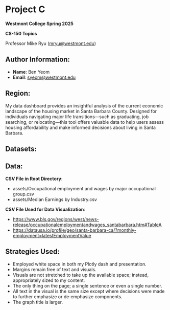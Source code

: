 # Project C
**Westmont College Spring 2025**

**CS-150 Topics** 

Professor Mike Ryu (mryu@westmont.edu) 

## Author Information:
* **Name**: Ben Yeom
* **Email**: syeom@westmont.edu


## Region:
My data dashboard provides an insightful analysis of the current economic landscape of the housing market in Santa Barbara County. Designed for individuals navigating major life transitions—such as graduating, job searching, or relocating—this tool offers valuable data to help users assess housing affordability and make informed decisions about living in Santa Barbara.

## Datasets:


## Data: 
**CSV File in Root Directory**: 
* assets/Occupational employment and wages by major occupational group.csv
* assets/Median Earnings by Industry.csv

**CSV File Used for Data Visualization**: 
* https://www.bls.gov/regions/west/news-release/occupationalemploymentandwages_santabarbara.htm#TableA
* https://datausa.io/profile/geo/santa-barbara-ca/?monthly-employment=latestEmploymentValue

## Strategies Used: 
* Employed white space in both my Plotly dash and presentation. 
* Margins remain free of text and visuals. 
* Visuals are not stretched to take up the available space; instead, appropriately sized to my content. 	
* The only thing on the page; a single sentence or even a single number. 
* All text in the visual is the same size except where decisions were made to further emphasize or de‐emphasize components. 
* The graph title is larger. 
